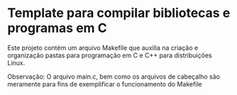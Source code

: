 # Template para compilar bibliotecas e programas em C

Este projeto contém um arquivo Makefile que auxilia na criação e organização pastas para programação em C e C++ para distribuições Linux. 

Observação: O arquivo main.c, bem como os arquivos de cabeçalho são meramente para fins de exemplificar o funcionamento do Makefile


